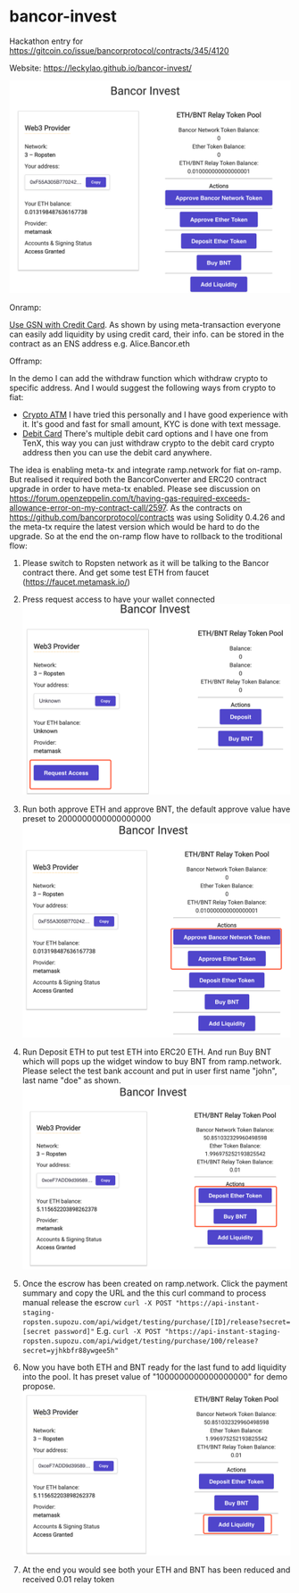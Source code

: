 # bancor-invest
Hackathon entry for https://gitcoin.co/issue/bancorprotocol/contracts/345/4120

Website: https://leckylao.github.io/bancor-invest/

![Image of APP](https://github.com/leckylao/bancor-invest/blob/master/client/public/WX20200407-055523%402x.png)

Onramp:

[Use GSN with Credit Card](https://docs.openzeppelin.com/gsn-provider/0.1/gsn-faq#can_i_use_this_with_credit_cards). As shown by using meta-transaction everyone can easily add liquidity by using credit card, their info. can be stored in the contract as an ENS address e.g. Alice.Bancor.eth

Offramp:

In the demo I can add the withdraw function which withdraw crypto to specific address. And I would suggest the following ways from crypto to fiat:
* [Crypto ATM](https://coinatmradar.com/countries/) I have tried this personally and I have good experience with it. It's good and fast for small amount, KYC is done with text message. 
* [Debit Card](https://tenx.tech/) There's multiple debit card options and I have one from TenX, this way you can just withdraw crypto to the debit card crypto address then you can use the debit card anywhere. 

The idea is enabling meta-tx and integrate ramp.network for fiat on-ramp. But realised it required both the BancorConverter and ERC20 contract upgrade in order to have meta-tx enabled. Please see discussion on https://forum.openzeppelin.com/t/having-gas-required-exceeds-allowance-error-on-my-contract-call/2597. As the contracts on https://github.com/bancorprotocol/contracts was using Solidity 0.4.26 and the meta-tx require the latest version which would be hard to do the upgrade. So at the end the on-ramp flow have to rollback to the troditional flow: 

1. Please switch to Ropsten network as it will be talking to the Bancor contract there. And get some test ETH from faucet (https://faucet.metamask.io/)

2. Press request access to have your wallet connected
![Image of APP](https://github.com/leckylao/bancor-invest/blob/master/client/public/WX20200407-062058%402x.png)

3. Run both approve ETH and approve BNT, the default approve value have preset to 2000000000000000000
![Image of APP](https://github.com/leckylao/bancor-invest/blob/master/client/public/WX20200407-060147%402x.png)

4. Run Deposit ETH to put test ETH into ERC20 ETH. And run Buy BNT which will pops up the widget window to buy BNT from ramp.network. Please select the test bank account and put in user first name "john", last name "doe" as shown. 
![Image of APP](https://github.com/leckylao/bancor-invest/blob/master/client/public/WX20200407-060351%402x.png)

5. Once the escrow has been created on ramp.network. Click the payment summary and copy the URL and the this curl command to process manual release the escrow
`curl -X POST "https://api-instant-staging-ropsten.supozu.com/api/widget/testing/purchase/[ID]/release?secret=[secret password]"`
E.g.
`curl -X POST "https://api-instant-staging-ropsten.supozu.com/api/widget/testing/purchase/100/release?secret=yjhkbfr88ywgee5h"`

6. Now you have both ETH and BNT ready for the last fund to add liquidity into the pool. It has preset value of "1000000000000000000" for demo propose. 
![Image of APP](https://github.com/leckylao/bancor-invest/blob/master/client/public/WX20200407-060415%402x.png)

7. At the end you would see both your ETH and BNT has been reduced and received 0.01 relay token
